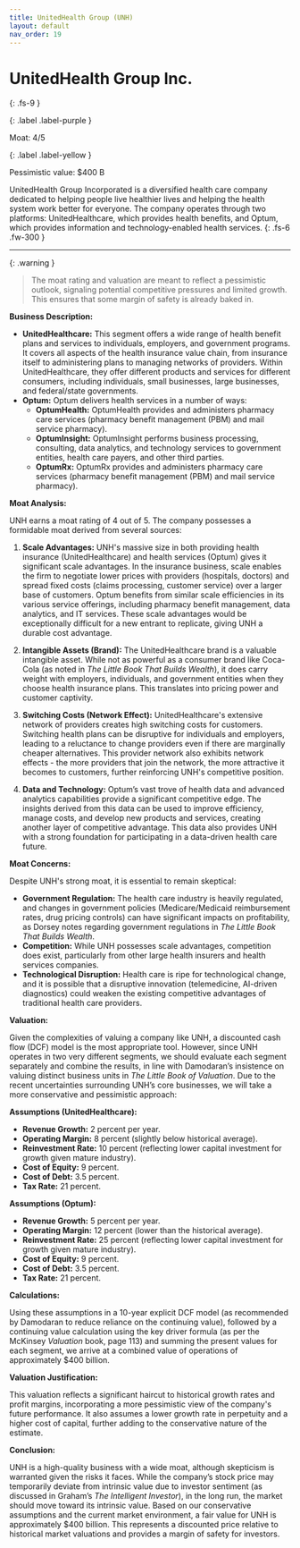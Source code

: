 ```yaml
---
title: UnitedHealth Group (UNH)
layout: default
nav_order: 19
---
```


# UnitedHealth Group Inc.
{: .fs-9 }

{: .label .label-purple }

Moat: 4/5

{: .label .label-yellow }

Pessimistic value: $400 B

UnitedHealth Group Incorporated is a diversified health care company dedicated to helping people live healthier lives and helping the health system work better for everyone. The company operates through two platforms: UnitedHealthcare, which provides health benefits, and Optum, which provides information and technology-enabled health services.
{: .fs-6 .fw-300 }

---

{: .warning } 
>The moat rating and valuation are meant to reflect a pessimistic outlook, signaling potential competitive pressures and limited growth. This ensures that some margin of safety is already baked in.

**Business Description:**

* **UnitedHealthcare:** This segment offers a wide range of health benefit plans and services to individuals, employers, and government programs.  It covers all aspects of the health insurance value chain, from insurance itself to administering plans to managing networks of providers. Within UnitedHealthcare, they offer different products and services for different consumers, including individuals, small businesses, large businesses, and federal/state governments.
* **Optum:** Optum delivers health services in a number of ways:
    * **OptumHealth:** OptumHealth provides and administers pharmacy care services (pharmacy benefit management (PBM) and mail service pharmacy).
    * **OptumInsight:** OptumInsight performs business processing, consulting, data analytics, and technology services to government entities, health care payers, and other third parties.
    * **OptumRx:** OptumRx provides and administers pharmacy care services (pharmacy benefit management (PBM) and mail service pharmacy).

**Moat Analysis:**

UNH earns a moat rating of 4 out of 5.  The company possesses a formidable moat derived from several sources:

1. **Scale Advantages:** UNH's massive size in both providing health insurance (UnitedHealthcare) and health services (Optum) gives it significant scale advantages.  In the insurance business, scale enables the firm to negotiate lower prices with providers (hospitals, doctors) and spread fixed costs (claims processing, customer service) over a larger base of customers. Optum benefits from similar scale efficiencies in its various service offerings, including pharmacy benefit management, data analytics, and IT services.  These scale advantages would be exceptionally difficult for a new entrant to replicate, giving UNH a durable cost advantage.

2. **Intangible Assets (Brand):** The UnitedHealthcare brand is a valuable intangible asset.  While not as powerful as a consumer brand like Coca-Cola (as noted in *The Little Book That Builds Wealth*), it does carry weight with employers, individuals, and government entities when they choose health insurance plans.  This translates into pricing power and customer captivity.

3. **Switching Costs (Network Effect):**  UnitedHealthcare's extensive network of providers creates high switching costs for customers.  Switching health plans can be disruptive for individuals and employers, leading to a reluctance to change providers even if there are marginally cheaper alternatives.  This provider network also exhibits network effects - the more providers that join the network, the more attractive it becomes to customers, further reinforcing UNH's competitive position.

4. **Data and Technology:** Optum’s vast trove of health data and advanced analytics capabilities provide a significant competitive edge. The insights derived from this data can be used to improve efficiency, manage costs, and develop new products and services, creating another layer of competitive advantage. This data also provides UNH with a strong foundation for participating in a data-driven health care future.

**Moat Concerns:**

Despite UNH's strong moat, it is essential to remain skeptical:

* **Government Regulation:** The health care industry is heavily regulated, and changes in government policies (Medicare/Medicaid reimbursement rates, drug pricing controls) can have significant impacts on profitability, as Dorsey notes regarding government regulations in *The Little Book That Builds Wealth*.
* **Competition:** While UNH possesses scale advantages, competition does exist, particularly from other large health insurers and health services companies.
* **Technological Disruption:** Health care is ripe for technological change, and it is possible that a disruptive innovation (telemedicine, AI-driven diagnostics) could weaken the existing competitive advantages of traditional health care providers.

**Valuation:**

Given the complexities of valuing a company like UNH, a discounted cash flow (DCF) model is the most appropriate tool.  However, since UNH operates in two very different segments, we should evaluate each segment separately and combine the results, in line with Damodaran’s insistence on valuing distinct business units in *The Little Book of Valuation*. Due to the recent uncertainties surrounding UNH’s core businesses, we will take a more conservative and pessimistic approach:

**Assumptions (UnitedHealthcare):**

* **Revenue Growth:** 2 percent per year.  
* **Operating Margin:** 8 percent (slightly below historical average).
* **Reinvestment Rate:** 10 percent (reflecting lower capital investment for growth given mature industry).
* **Cost of Equity:** 9 percent. 
* **Cost of Debt:** 3.5 percent.
* **Tax Rate:** 21 percent.

**Assumptions (Optum):**

* **Revenue Growth:** 5 percent per year.
* **Operating Margin:** 12 percent (lower than the historical average).
* **Reinvestment Rate:** 25 percent (reflecting lower capital investment for growth given mature industry).
* **Cost of Equity:** 9 percent. 
* **Cost of Debt:** 3.5 percent.
* **Tax Rate:** 21 percent.

**Calculations:**

Using these assumptions in a 10-year explicit DCF model (as recommended by Damodaran to reduce reliance on the continuing value), followed by a continuing value calculation using the key driver formula (as per the McKinsey *Valuation* book, page 113) and summing the present values for each segment, we arrive at a combined value of operations of approximately $400 billion.

**Valuation Justification:**

This valuation reflects a significant haircut to historical growth rates and profit margins, incorporating a more pessimistic view of the company's future performance.  It also assumes a lower growth rate in perpetuity and a higher cost of capital, further adding to the conservative nature of the estimate.

**Conclusion:**

UNH is a high-quality business with a wide moat, although skepticism is warranted given the risks it faces.  While the company’s stock price may temporarily deviate from intrinsic value due to investor sentiment (as discussed in Graham’s *The Intelligent Investor*), in the long run, the market should move toward its intrinsic value.  Based on our conservative assumptions and the current market environment, a fair value for UNH is approximately $400 billion.  This represents a discounted price relative to historical market valuations and provides a margin of safety for investors.

